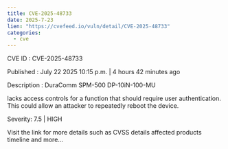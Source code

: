 ```yaml
--- 
title: CVE-2025-48733
date: 2025-7-23
lien: "https://cvefeed.io/vuln/detail/CVE-2025-48733"
categories:
  - cve
---
```


CVE ID : CVE-2025-48733

Published :  July 22
2025
10:15 p.m. | 4 hours
42 minutes ago

Description : DuraComm SPM-500 DP-10iN-100-MU

 lacks access controls for a function that should require user authentication. This could allow an attacker to repeatedly reboot the device.

Severity: 7.5 | HIGH

Visit the link for more details
such as CVSS details
affected products
timeline
and more...
